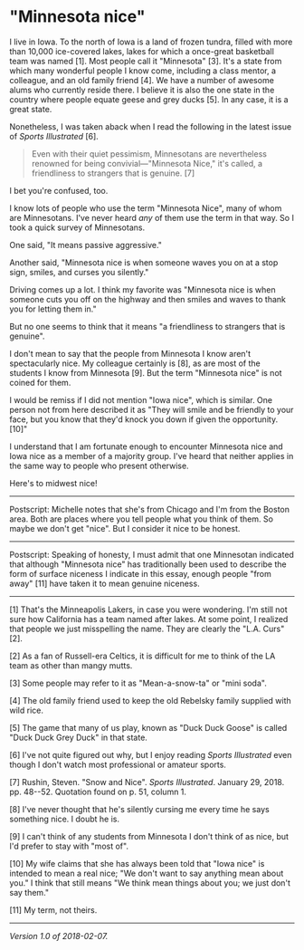 "Minnesota nice"
================

I live in Iowa.  To the north of Iowa is a land of frozen tundra, filled
with more than 10,000 ice-covered lakes, lakes for which a once-great
basketball team was named [1].  Most people call it "Minnesota" [3].
It's a state from which many wonderful people I know come, including
a class mentor, a colleague, and an old family friend [4].  We have a
number of awesome alums who currently reside there.  I believe it is also
the one state in the country where people equate geese and grey ducks
[5].  In any case, it is a great state.

Nonetheless, I was taken aback when I read the following in the latest
issue of _Sports Illustrated_ [6].

> Even with their quiet pessimism, Minnesotans are nevertheless
renowned for being convivial&mdash;"Minnesota Nice," it's
called, a friendliness to strangers that is genuine. [7]

I bet you're confused, too.

I know lots of people who use the term "Minnesota Nice", many of whom
are Minnesotans.  I've never heard *any* of them use the term in that
way.  So I took a quick survey of Minnesotans.

One said, "It means passive aggressive."

Another said, "Minnesota nice is when someone waves you on at a stop
sign, smiles, and curses you silently."

Driving comes up a lot.  I think my favorite was "Minnesota nice is when
someone cuts you off on the highway and then smiles and waves to thank you
for letting them in."

But no one seems to think that it means "a friendliness to strangers
that is genuine".

I don't mean to say that the people from Minnesota I know aren't
spectacularly nice.  My colleague certainly is [8], as are most
of the students I know from Minnesota [9].  But the term "Minnesota
nice" is not coined for them.

I would be remiss if I did not mention "Iowa nice", which is similar.
One person not from here described it as "They will smile and be
friendly to your face, but you know that they'd knock you down if given
the opportunity. [10]"

I understand that I am fortunate enough to encounter Minnesota nice and
Iowa nice as a member of a majority group.  I've heard that neither applies
in the same way to people who present otherwise.

Here's to midwest nice!

---

Postscript: Michelle notes that she's from Chicago and I'm from the
Boston area.  Both are places where you tell people what you think of
them.  So maybe we don't get "nice".  But I consider it nice to be honest.

---

Postscript: Speaking of honesty, I must admit that one Minnesotan
indicated that although "Minnesota nice" has traditionally been used
to describe the form of surface niceness I indicate in this essay,
enough people "from away" [11] have taken it to mean genuine niceness.

---

[1] That's the Minneapolis Lakers, in case you were wondering.  I'm still
not sure how California has a team named after lakes.  At some point,
I realized that people we just misspelling the name.  They are clearly
the "L.A. Curs" [2].

[2] As a fan of Russell-era Celtics, it is difficult for me to think of
the LA team as other than mangy mutts.

[3] Some people may refer to it as "Mean-a-snow-ta" or "mini soda".

[4] The old family friend used to keep the old Rebelsky family supplied
with wild rice.

[5] The game that many of us play, known as "Duck Duck Goose" is called
"Duck Duck Grey Duck" in that state.

[6] I've not quite figured out why, but I enjoy reading _Sports
Illustrated_ even though I don't watch most professional or amateur
sports.

[7] Rushin, Steven.  "Snow and Nice".  _Sports Illustrated_. January
29, 2018.  pp. 48--52.  Quotation found on p. 51, column 1.

[8] I've never thought that he's silently cursing me every time he
says something nice.  I doubt he is.

[9] I can't think of any students from Minnesota I don't think of as
nice, but I'd prefer to stay with "most of".

[10] My wife claims that she has always been told that "Iowa nice"
is intended to mean a real nice; "We don't want to say anything mean
about you."  I think that still means "We think mean things about you;
we just don't say them."

[11] My term, not theirs.

---

*Version 1.0 of 2018-02-07.*
